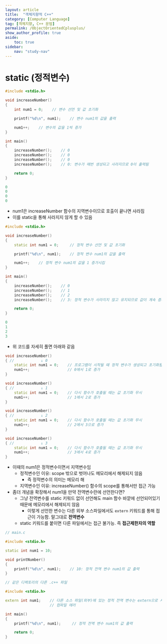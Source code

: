 ```yaml
---
layout: article
title:  "객체지향적 C++"
category: [Computer Language]
tag: [객체지향, C++ 문법]
permalink: /ObjectOrientedCplusplus/
show_author_profile: true
aside:
    toc: true
sidebar:
    nav: "study-nav"
---
```


# static (정적변수)

```c++
#include <stdio.h>

void increaseNumber()
{
    int num1 = 0;    // 변수 선언 및 값 초기화

    printf("%d\n", num1);    // 변수 num1의 값을 출력

    num1++;    // 변수의 값을 1씩 증가
}

int main()
{
    increaseNumber();    // 0
    increaseNumber();    // 0
    increaseNumber();    // 0
    increaseNumber();    // 0: 변수가 매번 생성되고 사라지므로 0이 출력됨

    return 0;
}
```
```c++
0
0
0
0
```

- num1은 increaseNumber 함수의 지역변수이므로 호출이 끝나면 사라짐
- 이를 static을 통해 사라지지 않게 할 수 있음

```c++
#include <stdio.h>

void increaseNumber()
{
    static int num1 = 0;     // 정적 변수 선언 및 값 초기화

    printf("%d\n", num1);    // 정적 변수 num1의 값을 출력

    num1++;    // 정적 변수 num1의 값을 1 증가시킴
}

int main()
{
    increaseNumber();    // 0
    increaseNumber();    // 1
    increaseNumber();    // 2
    increaseNumber();    // 3: 정적 변수가 사라지지 않고 유지되므로 값이 계속 증가함

    return 0;
}
```

```c++
0
1
2
3
```

- 위 코드를 자세히 풀면 아래와 같음

```c++
void increaseNumber()
{ //            ↓ 0
    static int num1 = 0;    // 프로그램이 시작될 때 정적 변수가 생성되고 초기화됨
    num1++;                 // 0에서 1로 증가
}

void increaseNumber()
{ //            ↓ 1
    static int num1 = 0;    // 다시 함수가 호출될 때는 값 초기화 무시
    num1++;                 // 1에서 2로 증가
}

void increaseNumber()
{ //            ↓ 2
    static int num1 = 0;    // 다시 함수가 호출될 때는 값 초기화 무시
    num1++;                 // 2에서 3으로 증가
}

void increaseNumber()
{ //            ↓ 3
    static int num1 = 0;    // 다시 함수가 호출될 때는 값 초기화 무시
    num1++;                 // 3에서 4로 증가
}
```

- 이때의 num1은 정적변수이면서 지역변수임
  - 정적변수인 이유: scope 밖으로 벗어나도 메모리에서 해제되지 않음
    - 즉 정적변수의 의미는 메모리 해
  - 지역변수인 이유: increaseNumber() 함수의 scope를 통해서만 접근 가능
- 좀더 개념을 확장해서 num1을 만약 전역변수란에 선언한다면?
  - 그냥 전역변수를 static 키워드 없이 선언해도 main 함수 바깥에 선언되어있기 때문에 메모리에서 해제되지 않음
    - 이렇게 선언한 변수는 다른 외부 소스파일에서도 `extern` 키워드를 통해 접근이 가능함. 말그대로 **전역변수**
  - static 키워드를 붙이면 다른 파일에서는 접근 불가능. 즉 **접근제한자의 역할**

```c++
// main.c

#include <stdio.h>

static int num1 = 10;

void printNumber()
{
    printf("%d\n", num1);    // 10: 정적 전역 변수 num1의 값 출력
}
```
```c++
// 같은 디렉토리의 다른 .c++ 파일

#include <stdio.h>

extern int num1;    // 다른 소스 파일(외부)에 있는 정적 전역 변수는 extern으로 사용할 수 없음
                    // 컴파일 에러

int main()
{
    printf("%d\n", num1);     // 정적 전역 변수 num1의 값 출력

    return 0;
}
```